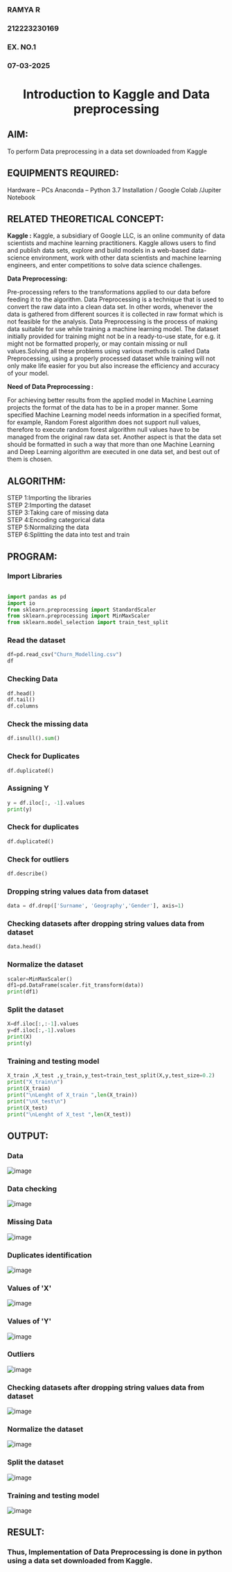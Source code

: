 <H3>RAMYA R </H3>
<H3>212223230169 </H3>
<H3>EX. NO.1</H3>
<H3>07-03-2025</H3>
<H1 ALIGN =CENTER> Introduction to Kaggle and Data preprocessing</H1>

## AIM:

To perform Data preprocessing in a data set downloaded from Kaggle

## EQUIPMENTS REQUIRED:
Hardware – PCs
Anaconda – Python 3.7 Installation / Google Colab /Jupiter Notebook

## RELATED THEORETICAL CONCEPT:

**Kaggle :**
Kaggle, a subsidiary of Google LLC, is an online community of data scientists and machine learning practitioners. Kaggle allows users to find and publish data sets, explore and build models in a web-based data-science environment, work with other data scientists and machine learning engineers, and enter competitions to solve data science challenges.

**Data Preprocessing:**

Pre-processing refers to the transformations applied to our data before feeding it to the algorithm. Data Preprocessing is a technique that is used to convert the raw data into a clean data set. In other words, whenever the data is gathered from different sources it is collected in raw format which is not feasible for the analysis.
Data Preprocessing is the process of making data suitable for use while training a machine learning model. The dataset initially provided for training might not be in a ready-to-use state, for e.g. it might not be formatted properly, or may contain missing or null values.Solving all these problems using various methods is called Data Preprocessing, using a properly processed dataset while training will not only make life easier for you but also increase the efficiency and accuracy of your model.

**Need of Data Preprocessing :**

For achieving better results from the applied model in Machine Learning projects the format of the data has to be in a proper manner. Some specified Machine Learning model needs information in a specified format, for example, Random Forest algorithm does not support null values, therefore to execute random forest algorithm null values have to be managed from the original raw data set.
Another aspect is that the data set should be formatted in such a way that more than one Machine Learning and Deep Learning algorithm are executed in one data set, and best out of them is chosen.


## ALGORITHM:
STEP 1:Importing the libraries<BR>
STEP 2:Importing the dataset<BR>
STEP 3:Taking care of missing data<BR>
STEP 4:Encoding categorical data<BR>
STEP 5:Normalizing the data<BR>
STEP 6:Splitting the data into test and train<BR>

##  PROGRAM:
### Import Libraries
```py

import pandas as pd
import io
from sklearn.preprocessing import StandardScaler
from sklearn.preprocessing import MinMaxScaler
from sklearn.model_selection import train_test_split
```

### Read the dataset 

```py
df=pd.read_csv("Churn_Modelling.csv")
df
```
### Checking Data
```py
df.head()
df.tail()
df.columns
```

### Check the missing data
```py
df.isnull().sum()
```

### Check for Duplicates
```py
df.duplicated()
```

### Assigning Y
```py
y = df.iloc[:, -1].values
print(y)
```

### Check for duplicates
```py
df.duplicated()
```

### Check for outliers
```py
df.describe()
```

### Dropping string values data from dataset
```py
data = df.drop(['Surname', 'Geography','Gender'], axis=1)
```
### Checking datasets after dropping string values data from dataset
```py
data.head()
```

### Normalize the dataset
```py
scaler=MinMaxScaler()
df1=pd.DataFrame(scaler.fit_transform(data))
print(df1)
```

### Split the dataset
```py
X=df.iloc[:,:-1].values
y=df.iloc[:,-1].values
print(X)
print(y)
```

### Training and testing model
```py
X_train ,X_test ,y_train,y_test=train_test_split(X,y,test_size=0.2)
print("X_train\n")
print(X_train)
print("\nLenght of X_train ",len(X_train))
print("\nX_test\n")
print(X_test)
print("\nLenght of X_test ",len(X_test))
```
## OUTPUT:
### Data
![image](https://github.com/user-attachments/assets/60b6c086-7026-4845-9216-9773d6771b00)

### Data checking

![image](https://github.com/user-attachments/assets/a2f25808-8f26-4510-983a-c3276112828a)

### Missing Data 

![image](https://github.com/user-attachments/assets/63ea43cf-e33e-437b-ade8-0b5e4852fae4)

### Duplicates identification

![image](https://github.com/user-attachments/assets/8c5afc6b-1974-457c-ab87-d4dd46605d6a)

### Values of 'X'
![image](https://github.com/user-attachments/assets/ee6c66d2-dddd-482d-a1f2-9602f2176a2f)

### Values of 'Y'
![image](https://github.com/user-attachments/assets/32200314-e602-4510-8ed5-aebd6bc5b650)

### Outliers
![image](https://github.com/user-attachments/assets/a46ebd34-4d14-4d62-9aa6-0b68075fe623)

### Checking datasets after dropping string values data from dataset
![image](https://github.com/user-attachments/assets/f2e3d539-3ef6-4abd-8ce5-156f591651bf)

### Normalize the dataset
![image](https://github.com/user-attachments/assets/db169abd-75e1-4792-ac03-3ab7f9e4114e)

### Split the dataset
![image](https://github.com/user-attachments/assets/3d20c258-1ff8-4d64-b2bf-df22a8d165e6)

### Training and testing model
![image](https://github.com/user-attachments/assets/07d876a2-c89d-475f-9cdb-fd38c7f43db2)


## RESULT:

### Thus, Implementation of Data Preprocessing is done in python  using a data set downloaded from Kaggle.
